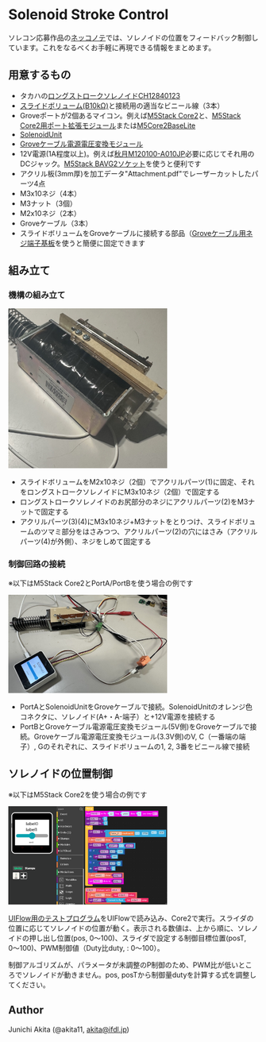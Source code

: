 # Solenoid Stroke Control

ソレコン応募作品の[ネッコノテ](https://www.youtube.com/watch?v=gPOoony_fmU)では、ソレノイドの位置をフィードバック制御しています。これをなるべくお手軽に再現できる情報をまとめます。

## 用意するもの

- タカハの[ロングストロークソレノイドCH12840123](https://www.takaha-shop.com//SHOP/ch1284.html)
- [スライドボリューム(B10kΩ)](https://akizukidenshi.com/catalog/g/g109238/)と接続用の適当なビニール線（3本）
- Groveポートが2個あるマイコン。例えば[M5Stack Core2](https://www.switch-science.com/products/9349)と、[M5Stack Core2用ポート拡張モジュール](https://www.switch-science.com/products/8308)または[M5Core2BaseLite](https://www.switch-science.com/products/6763)
- [SolenoidUnit](https://www.switch-science.com/products/8517)
- [Groveケーブル電源電圧変換モジュール](https://www.switch-science.com/products/9461)
- 12V電源(1A程度以上)。例えば[秋月M120100-A010JP](https://akizukidenshi.com/catalog/g/g117429/])必要に応じてそれ用のDCジャック。[M5Stack BAVG2ソケット](https://www.switch-science.com/products/7234)を使うと便利です
- アクリル板(3mm厚)を加工データ"Attachment.pdf"でレーザーカットしたパーツ4点
- M3x10ネジ（4本）
- M3ナット（3個）
- M2x10ネジ（2本）
- Groveケーブル（3本）
- スライドボリュームをGroveケーブルに接続する部品（[Groveケーブル用ネジ端子基板](https://www.switch-science.com/products/9397)を使うと簡便に固定できます


## 組み立て

### 機構の組み立て

<img src="https://github.com/akita11/SolenoidStrokeControl/blob/main/config1.jpg" width="320px">

- スライドボリュームをM2x10ネジ（2個）でアクリルパーツ(1)に固定、それをロングストロークソレノイドにM3x10ネジ（2個）で固定する
- ロングストロークソレノイドのお尻部分のネジにアクリルパーツ(2)をM3ナットで固定する
- アクリルパーツ(3)(4)にM3x10ネジ+M3ナットをとりつけ、スライドボリュームのツマミ部分をはさみつつ、アクリルパーツ(2)の穴にはさみ（アクリルパーツ(4)が外側）、ネジをしめて固定する


### 制御回路の接続

※以下はM5Stack Core2とPortA/PortBを使う場合の例です

<img src="https://github.com/akita11/SolenoidStrokeControl/blob/main/config2.jpg" width="320px">

- PortAとSolenoidUnitをGroveケーブルで接続。SolenoidUnitのオレンジ色コネクタに、ソレノイド(A+・A-端子）と+12V電源を接続する
- PortBとGroveケーブル電源電圧変換モジュール(5V側)をGroveケーブルで接続。Groveケーブル電源電圧変換モジュール(3.3V側)のV, C（一番端の端子）, Gのそれぞれに、スライドボリュームの1, 2, 3番をビニール線で接続


## ソレノイドの位置制御

※以下はM5Stack Core2を使う場合の例です

<img src="https://github.com/akita11/SolenoidStrokeControl/blob/main/SolenoidStrokeControl.png" width="320px">

[UIFlow用のテストプログラム](SolenoidStrokeControl.m5f)をUIFlowで読み込み、Core2で実行。スライダの位置に応じてソレノイドの位置が動く。表示される数値は、上から順に、ソレノイドの押し出し位置(pos, 0〜100)、スライダで設定する制御目標位置(posT, 0〜100)、PWM制御値（Duty比duty, : 0〜100）。

制御アルゴリズムが、パラメータが未調整のP制御のため、PWM比が低いところでソレノイドが動きません。pos, posTから制御量dutyを計算する式を調整してください。



## Author

Junichi Akita (@akita11, akita@ifdl.jp)